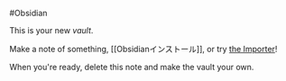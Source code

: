 #Obsidian 

This is your new *vault*.

Make a note of something, [[Obsidianインストール]], or try [the Importer](https://help.obsidian.md/Plugins/Importer)!

When you're ready, delete this note and make the vault your own.
